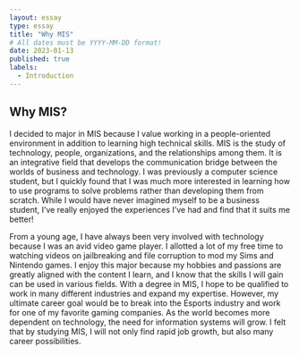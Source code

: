 ```yaml
---
layout: essay
type: essay
title: "Why MIS"
# All dates must be YYYY-MM-DD format!
date: 2023-01-13
published: true
labels:
  - Introduction
---
```


## Why MIS?

I decided to major in MIS because I value working in a people-oriented environment in addition to learning high technical skills. MIS is the study of technology, people, organizations, and the relationships among them. It is an integrative field that develops the communication bridge between the worlds of business and technology. I was previously a computer science student, but I quickly found that I was much more interested in learning how to use programs to solve problems rather than developing them from scratch. While I would have never imagined myself to be a business student, I’ve really enjoyed the experiences I’ve had and find that it suits me better!

From a young age, I have always been very involved with technology because I was an avid video game player. I allotted a lot of my free time to watching videos on jailbreaking and file corruption to mod my Sims and Nintendo games. I enjoy this major because my hobbies and passions are greatly aligned with the content I learn, and I know that the skills I will gain can be used in various fields. With a degree in MIS, I hope to be qualified to work in many different industries and expand my expertise. However, my ultimate career goal would be to break into the Esports industry and work for one of my favorite gaming companies. As the world becomes more dependent on technology, the need for information systems will grow. I felt that by studying MIS, I will not only find rapid job growth, but also many career possibilities. 
